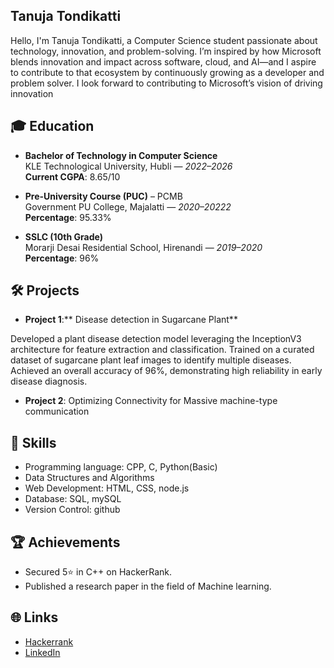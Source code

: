 ## Tanuja Tondikatti

Hello, I'm Tanuja Tondikatti, a Computer Science student passionate about technology, innovation, and problem-solving. I’m inspired by how Microsoft blends innovation and impact across software, cloud, and AI—and I aspire to contribute to that ecosystem by continuously growing as a developer and problem solver. I look forward to contributing to Microsoft’s vision of driving innovation

## 🎓 Education

- **Bachelor of Technology in Computer Science**  
  KLE Technological University, Hubli — *2022–2026*  
  **Current CGPA**: 8.65/10 

- **Pre-University Course (PUC)** – PCMB  
  Government PU College, Majalatti — *2020–20222*  
  **Percentage**: 95.33%

- **SSLC (10th Grade)**  
  Morarji Desai Residential School, Hirenandi  — *2019–2020*  
  **Percentage**: 96%

  
## 🛠️ Projects
- **Project 1**:** Disease detection in Sugarcane Plant**
  
Developed a plant disease detection model leveraging the InceptionV3 architecture for feature extraction and classification. Trained on a curated dataset of sugarcane plant leaf images to identify multiple diseases. Achieved an overall accuracy of 96%, demonstrating high reliability in early disease diagnosis.
  
- **Project 2**: Optimizing Connectivity for Massive machine-type communication 

## 🚀 Skills
- Programming language: CPP, C, Python(Basic)
- Data Structures and Algorithms
- Web Development: HTML, CSS, node.js
- Database: SQL, mySQL
- Version Control: github

## 🏆 Achievements
  - Secured 5⭐ in C++ on HackerRank.
  - Published a research paper in the field of Machine learning.

## 🌐 Links
- [Hackerrank](https://www.hackerrank.com/profile/tondikattitanuja)
- [LinkedIn](https://www.linkedin.com/in/tanuja-tondikatti-931963269/)
